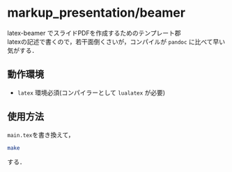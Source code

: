 # markup_presentation/beamer
latex-beamer でスライドPDFを作成するためのテンプレート郡  
latexの記述で書くので，若干面倒くさいが，コンパイルが ``pandoc`` に比べて早い気がする．


## 動作環境
- ``latex`` 環境必須(コンパイラーとして ``lualatex`` が必要)

## 使用方法
``main.tex``を書き換えて，

```bash
make
```

する．
